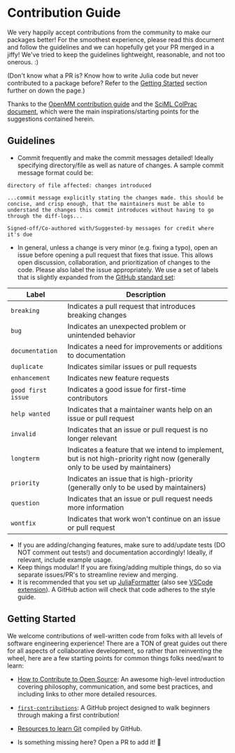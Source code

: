 # Contribution Guide

We very happily accept contributions from the community to make our packages better! For the smoothest experience, please read this document and follow the guidelines and we can hopefully get your PR merged in a jiffy! We've tried to keep the guidelines lightweight, reasonable, and not too onerous. :)

(Don't know what a PR is? Know how to write Julia code but never contributed to a package before? Refer to the [Getting Started](#getting-started) section further on down the page.)

Thanks to the [OpenMM contribution guide](https://github.com/openmm/openmm/blob/master/CONTRIBUTING.md) and the [SciML ColPrac document](http://colprac.sciml.ai), which were the main inspirations/starting points for the suggestions contained herein.

## Guidelines

* Commit frequently and make the commit messages detailed! Ideally specifying directory/file as well as nature of changes. A sample commit message format could be:
```
directory of file affected: changes introduced

...commit message explicitly stating the changes made. this should be concise, and crisp enough, that the maintainers must be able to understand the changes this commit introduces without having to go through the diff-logs... 

Signed-off/Co-authored with/Suggested-by messages for credit where it's due
```
* In general, unless a change is very minor (e.g. fixing a typo), open an issue before opening a pull request that fixes that issue. This allows open discussion, collaboration, and prioritization of changes to the code. Please also label the issue appropriately. We use a set of labels that is slightly expanded from the [GitHub standard set](https://docs.github.com/en/github/managing-your-work-on-github/managing-labels#about-default-labels):

| Label              | Description                                                                                                                    |
| -------------      | -------------                                                                                                                  |
| `breaking`         | Indicates a pull request that introduces breaking changes                                                                      |
| `bug`              | Indicates an unexpected problem or unintended behavior                                                                         |
| `documentation`    | Indicates a need for improvements or additions to documentation                                                                |
| `duplicate`        | Indicates similar issues or pull requests                                                                                      |
| `enhancement`      | Indicates new feature requests                                                                                                 |
| `good first issue` | Indicates a good issue for first-time contributors                                                                             |
| `help wanted`      | Indicates that a maintainer wants help on an issue or pull request                                                             |
| `invalid`          | Indicates that an issue or pull request is no longer relevant                                                                  |
| `longterm`         | Indicates a feature that we intend to implement, but is not high-priority right now (generally only to be used by maintainers) |
| `priority`         | Indicates an issue that is high-priority (generally only to be used by maintainers)                                            |
| `question`         | Indicates that an issue or pull request needs more information                                                                 |
| `wontfix`          | Indicates that work won't continue on an issue or pull request                                                                 |

* If you are adding/changing features, make sure to add/update tests (DO NOT comment out tests!) and documentation accordingly! Ideally, if relevant, include example usage.
* Keep things modular! If you are fixing/adding multiple things, do so via separate issues/PR's to streamline review and merging.
* It is recommended that you set up [JuliaFormatter](https://domluna.github.io/JuliaFormatter.jl/dev/) (also see [VSCode extension](https://marketplace.visualstudio.com/items?itemName=singularitti.vscode-julia-formatter)). A GitHub action will check that code adheres to the style guide.

## Getting Started

We welcome contributions of well-written code from folks with all levels of software engineering experience! There are a TON of great guides out there for all aspects of collaborative development, so rather than reinventing the wheel, here are a few starting points for common things folks need/want to learn:

* [How to Contribute to Open Source](https://opensource.guide/how-to-contribute/): An awesome high-level introduction covering philosophy, communication, and some best practices, and including links to other more detailed resources.

* [`first-contributions`](https://github.com/firstcontributions/first-contributions): A GitHub project designed to walk beginners through making a first contribution!

* [Resources to learn Git](https://try.github.io) compiled by GitHub.

* Is something missing here? Open a PR to add it! :slightly_smiling_face:
